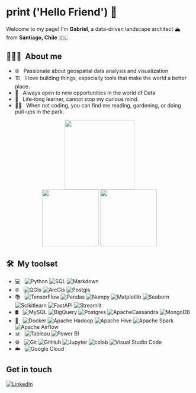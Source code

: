 # print ('Hello Friend') 🤖 

Welcome to my page! I'm **Gabriel**, a data-driven landscape architect 🏔️ from **Santiago, Chile** 🇨🇱

<h2> 👨🏽‍💻 &nbsp;About me </h3>

- 🌐 &nbsp; Passionate about geospatial data analysis and visualization
- 🏗️  &nbsp; I love building things, especially tools that make the world a better place. 
- 💼 &nbsp; Always open to new opportunities in the world of Data 
- 🌱 &nbsp; Life-long learner, cannot stop my curious mind.
- 🧜🏽 &nbsp; When not coding, you can find me reading, gardening, or doing pull-ups in the park. 


<div align="center">
  <img src="http://github-profile-summary-cards.vercel.app/api/cards/profile-details?username=ga-romu&theme=nightowl&hide_border=false" height="187.5"/>
  <div>
    <img src="http://github-profile-summary-cards.vercel.app/api/cards/repos-per-language?username=ga-romu&theme=nightowl&hide_border=false" height="153" />
    <img src="https://github-readme-streak-stats.herokuapp.com/?user=ga-romu&theme=nightowl&hide_border=true" height="153" />
  </div>

<div align="left">



<h2> 🛠 &nbsp;My toolset</h3>

- 💻 &nbsp;
  ![Python](https://img.shields.io/badge/-Python-7fdbca?style=flat&logo=python)
  ![SQL](https://img.shields.io/badge/-SQL-7fdbca?style=flat&logo=sql)
  ![Markdown](https://img.shields.io/badge/-Markdown-7fdbca?style=flat&logo=markdown)
- 🌐 &nbsp;
    ![QGis](https://img.shields.io/badge/-QGis-7fdbca?style=flat&logo=QGis)
    ![ArcGis](https://img.shields.io/badge/-ArcGis-7fdbca?style=flat&logo=ArcGis)
    ![Postgis](https://img.shields.io/badge/-Postgis-7fdbca?style=flat&logo=Postgis)
- 📚 &nbsp;
  ![TensorFlow](https://img.shields.io/badge/-TensorFlow-7fdbca?style=flat&logo=tensorflow)
  ![Pandas](https://img.shields.io/badge/-Pandas-7fdbca?style=flat&logo=pandas)
  ![Numpy](https://img.shields.io/badge/-Numpy-7fdbca?style=flat&logo=numpy)
  ![Matplotlib](https://img.shields.io/badge/-Matplotlib-7fdbca?style=flat&logo=matplotlib)
  ![Seaborn](https://img.shields.io/badge/-Seaborn-7fdbca?style=flat&logo=seaborn)
  ![Scikitlearn](https://img.shields.io/badge/-Scikitlearn-7fdbca?style=flat&logo=scikitlearn)
  ![FastAPI](https://img.shields.io/badge/-FastAPI-7fdbca?style=flat&logo=fastapi)
  ![Streamlit](https://img.shields.io/badge/-Streamlit-7fdbca?style=flat&logo=streamlit)
- 🛢 &nbsp;
  ![MySQL](https://img.shields.io/badge/-MySQL-7fdbca?style=flat&logo=MySQL)
  ![BigQuery](https://img.shields.io/badge/-BigQuery-7fdbca?style=flat&logo=bigquery)
  ![Postgres](https://img.shields.io/badge/-Postgres-7fdbca?style=flat&logo=postgresql)
  ![ApacheCassandra](https://img.shields.io/badge/-Cassandra-7fdbca?style=flat&logo=apache-cassandra&logoColor=white)
  ![MongoDB](https://img.shields.io/badge/-MongoDB-7fdbca?style=flat&logo=mongodb)
- 🔧 &nbsp;
  ![Docker](https://img.shields.io/badge/-Docker-7fdbca?style=flat&logo=docker)
  ![Apache Hadoop](https://img.shields.io/badge/-Apache%20Hadoop-7fdbca?style=flat&logo=apache-hadoop)
  ![Apache Hive](https://img.shields.io/badge/-Apache%20Hive-7fdbca?style=flat&logo=apache-hive)
  ![Apache Spark](https://img.shields.io/badge/-Apache%20Spark-7fdbca?style=flat&logo=apache-spark)
  ![Apache Airflow](https://img.shields.io/badge/-Apache%20Airflow-7fdbca?style=flat&logo=apache-Airflow)
- 📊 &nbsp;
  ![Tableau](https://img.shields.io/badge/-Tableau-7fdbca?style=flat&logo=tableau)
  ![Power BI](https://img.shields.io/badge/-Power%20BI-7fdbca?style=flat&logo=powerbi)
- ⚙️ &nbsp;
  ![Git](https://img.shields.io/badge/-Git-7fdbca?style=flat&logo=git)
  ![GitHub](https://img.shields.io/badge/-GitHub-7fdbca?style=flat&logo=github)
  ![Jupyter](https://img.shields.io/badge/-Jupyter-7fdbca?style=flat&logo=jupyter)
  ![colab](https://img.shields.io/badge/-Colabs-7fdbca?style=flat&logo=colabbadge)
  ![Visual Studio Code](https://img.shields.io/badge/-Visual%20Studio%20Code-7fdbca?style=flat&logo=visual-studio-code&logoColor=007ACC)
- ☁️ &nbsp;
  ![Google Cloud](https://img.shields.io/badge/-Google%20Cloud-7fdbca?style=flat&logo=google-cloud)


## Get in touch
<a href="https://www.linkedin.com/in/g-a-ro-mu" target="_blank"><img alt="LinkedIn" src="https://img.shields.io/badge/linkedin-%230077B5.svg?&style=for-the-badge&logo=linkedin&logoColor=white" /></a>
